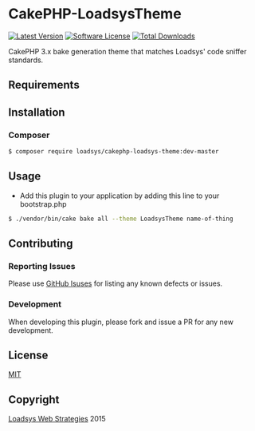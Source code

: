 # CakePHP-LoadsysTheme

[![Latest Version](https://img.shields.io/github/release/loadsys/CakePHP-LoadsysTheme.svg?style=flat-square)](https://github.com/loadsys/CakePHP-LoadsysTheme/releases)
[![Software License](https://img.shields.io/badge/license-MIT-brightgreen.svg?style=flat-square)](LICENSE.md)
[![Total Downloads](https://img.shields.io/packagist/dt/loadsys/cakephp-loadsys-theme.svg?style=flat-square)](https://packagist.org/packages/loadsys/cakephp-loadsys-theme)

<!--
[![Build Status](https://travis-ci.org/loadsys/CakePHP-LoadsysTheme.svg?branch=master&style=flat-square)](https://travis-ci.org/loadsys/CakePHP-LoadsysTheme)
[![Coverage Status](https://coveralls.io/repos/loadsys/CakePHP-LoadsysTheme/badge.svg)](https://coveralls.io/r/loadsys/CakePHP-LoadsysTheme)
-->

CakePHP 3.x bake generation theme that matches Loadsys' code sniffer standards.

## Requirements

## Installation

### Composer

````bash
$ composer require loadsys/cakephp-loadsys-theme:dev-master
````

## Usage ##

* Add this plugin to your application by adding this line to your bootstrap.php

````bash
$ ./vendor/bin/cake bake all --theme LoadsysTheme name-of-thing
````

## Contributing

### Reporting Issues

Please use [GitHub Isuses](https://github.com/loadsys/CakePHP-LoadsysTheme/issues) for listing any known defects or issues.

### Development

When developing this plugin, please fork and issue a PR for any new development.

## License ##

[MIT](https://github.com/loadsys/CakePHP-LoadsysTheme/blob/master/LICENSE.md)


## Copyright ##

[Loadsys Web Strategies](http://www.loadsys.com) 2015
